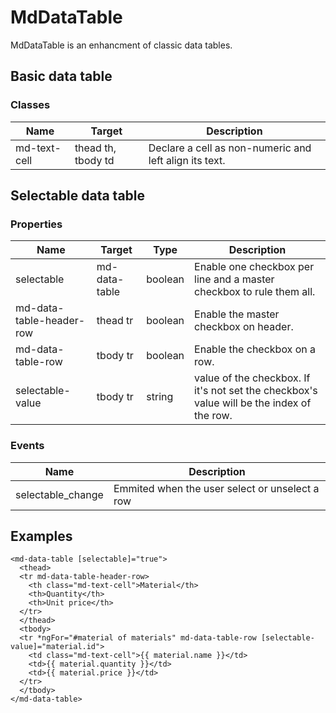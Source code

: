 # MdDataTable
MdDataTable is an enhancment of classic data tables.

## Basic data table
### Classes
| Name | Target | Description |
| --- | --- | --- |
| md-text-cell | thead th, tbody td | Declare a cell as non-numeric and left align its text. |

## Selectable data table
### Properties
| Name | Target | Type | Description |
| --- | --- | --- | --- |
| selectable | md-data-table | boolean | Enable one checkbox per line and a master checkbox to rule them all. |   
| md-data-table-header-row | thead tr | boolean | Enable the master checkbox on header. |
| md-data-table-row | tbody tr | boolean | Enable the checkbox on a row. |
| selectable-value | tbody tr | string | value of the checkbox. If it's not set the checkbox's value will be the index of the row. |

### Events
| Name | Description |
| --- | --- |
| selectable_change | Emmited when the user select or unselect a row |

## Examples
```
<md-data-table [selectable]="true">
  <thead>
  <tr md-data-table-header-row>
    <th class="md-text-cell">Material</th>
    <th>Quantity</th>
    <th>Unit price</th>
  </tr>
  </thead>
  <tbody>
  <tr *ngFor="#material of materials" md-data-table-row [selectable-value]="material.id">
    <td class="md-text-cell">{{ material.name }}</td>
    <td>{{ material.quantity }}</td>
    <td>{{ material.price }}</td>
  </tr>
  </tbody>
</md-data-table>
```
